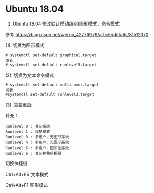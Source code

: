 # Ubuntu 18.04

1. Ubuntu 18.04 修改默认启动级别(图形模式、命令模式)

参考 https://blog.csdn.net/weixin_42776979/article/details/81512370

(1). 切换为图形模式

```shell
# systemctl set-default graphical.target
或者
# systemctl set-default runlevel5.target
```

(2). 切换为文本命令模式
```shell
# systemctl set-default multi-user.target
或者
#systemctl set-default runlevel3.target
```

(3). 需要重启

补充：

    Runlevel 0 : 关闭系统
    Runlevel 1 : 维护模式
    Runlevel 3 : 多用户，无图形系统
    Runlevel 4 : 多用户，无图形系统
    Runlevel 5 : 多用户，图形化系统
    Runlevel 6 : 关闭并重启机器

切换快捷键

Ctrl+Alt+F5  文本模式   

Ctrl+Alt+F1  图形模式
